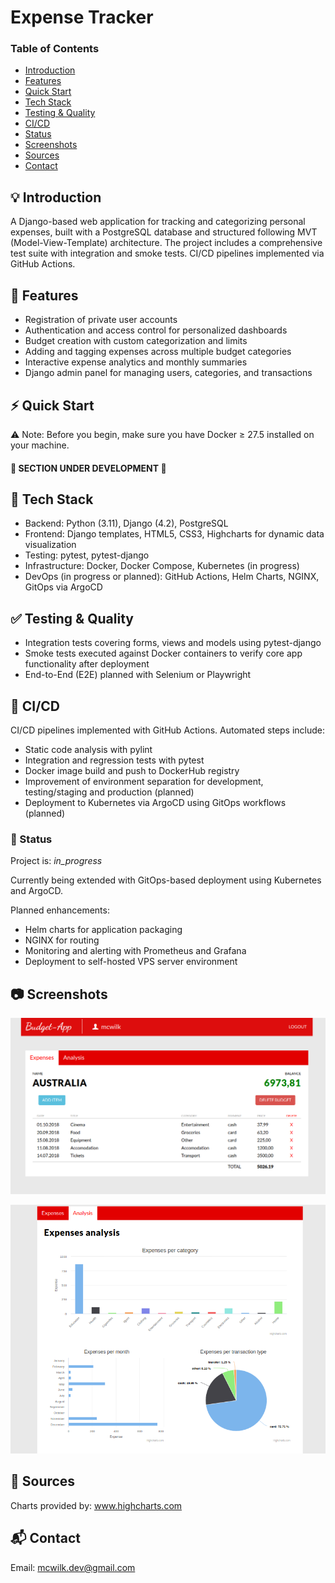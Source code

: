 # Expense Tracker

### Table of Contents
* [Introduction](#introduction)
* [Features](#-features)
* [Quick Start](#-quick-start)
* [Tech Stack](#-tech-stack)
* [Testing & Quality](#-testing--quality)
* [CI/CD](#-cicd)
* [Status](#-status)
* [Screenshots](#-screenshots)
* [Sources](#-sources)
* [Contact](#-contact)

## 💡 Introduction
A Django-based web application for tracking and categorizing personal expenses, built with a PostgreSQL database and structured following MVT (Model-View-Template) architecture. The project includes a comprehensive test suite with integration and smoke tests. CI/CD pipelines implemented via GitHub Actions. 

## 🚀 Features
- Registration of private user accounts
- Authentication and access control for personalized dashboards
- Budget creation with custom categorization and limits
- Adding and tagging expenses across multiple budget categories
- Interactive expense analytics and monthly summaries
- Django admin panel for managing users, categories, and transactions

## ⚡ Quick Start
⚠️ Note: Before you begin, make sure you have Docker ≥ 27.5 installed on your machine.

#### 🚧 SECTION UNDER DEVELOPMENT 🚧

## 🧪 Tech Stack
- Backend: Python (3.11), Django (4.2), PostgreSQL
- Frontend: Django templates, HTML5, CSS3, Highcharts for dynamic data visualization
- Testing: pytest, pytest-django
- Infrastructure: Docker, Docker Compose, Kubernetes (in progress)
- DevOps (in progress or planned): GitHub Actions, Helm Charts, NGINX, GitOps via ArgoCD

## ✅ Testing & Quality
- Integration tests covering forms, views and models using pytest-django
- Smoke tests executed against Docker containers to verify core app functionality after deployment
- End-to-End (E2E) planned with Selenium or Playwright

## 🔄 CI/CD
CI/CD pipelines implemented with GitHub Actions. Automated steps include:
- Static code analysis with pylint
- Integration and regression tests with pytest
- Docker image build and push to DockerHub registry
- Improvement of environment separation for development, testing/staging and production (planned)
- Deployment to Kubernetes via ArgoCD using GitOps workflows (planned)

### 📌 Status
Project is: _in_progress_

Currently being extended with GitOps-based deployment using Kubernetes and ArgoCD.

Planned enhancements:
- Helm charts for application packaging
- NGINX for routing
- Monitoring and alerting with Prometheus and Grafana
- Deployment to self-hosted VPS server environment

## 📷 Screenshots

![Screenshot2](other/screenshots/dashboard.png)

![Screenshot3](other/screenshots/analysis_v1.png)

## 📂 Sources
Charts provided by: www.highcharts.com

## 📬 Contact
Email: mcwilk.dev@gmail.com
